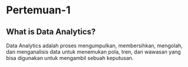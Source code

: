 # Pertemuan-1

## What is Data Analytics?
Data Analytics adalah proses mengumpulkan, membersihkan, mengolah, dan menganalisis data untuk menemukan pola, tren, dan wawasan yang bisa digunakan untuk mengambil sebuah keputusan.
